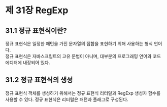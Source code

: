 제 31장 RegExp
==================
31.1 정규 표현식이란?
----------------------------
정규 표현식은 일정한 패턴을 가진 문자열의 집합을 표현하기 위해 사용하는 형식 언어다.   
정규 표현식은 자바스크립트의 고유 문법이 아니며, 대부분의 프로그래밍 언어와 코드 에디터에 내장되어 있다. 

31.2 정규 표현식의 생성
------------------------------
정규 표현식 객체를 생성하기 위해서는 정규 표현식 리터럴과 RegExp 생성자 함수를 사용할 수 있다. 
정규 표현식은 리터럴은 패턴과 플래그로 구성된다.
